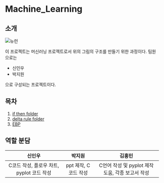 # Machine_Learning

## 소개     
![뉴런](https://user-images.githubusercontent.com/59462895/125373224-b0d5ea80-e3bf-11eb-9815-716b716b11a9.png)   
   
   이 프로젝트는 머신러닝 프로젝트로서 위의 그림의 구조를 만들기 위한 과정이다. 팀원으로는

   - 신인우
   - 박지원   
   
으로 구성되는 프로젝트이다.

## 목차
1. [if then folder](./if_then_And_Or/)
2. [delta rule folder](./delta_rule/)
3. [EBP](./EBP/)

## 역할 분담   

|신인우|박지원|김홍민|
|:--:|:--:|:--:|
|C코드 작성, 플로우 차트, pyplot 코드 작성 |ppt 제작, C코드 작성|C언어 작성 및 pyplot 제작 도움, 각종 보고서 작성|   

